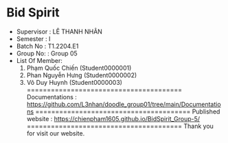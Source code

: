 Bid Spirit
=======================================
+ Supervisor		: LÊ THANH NHÂN
+ Semester		: I	
+ Batch No		: T1.2204.E1	
+ Group No:		: Group 05
+ List Of Member:
	1. Phạm Quốc Chiến 	(Student0000001)
	2. Phan Nguyễn Hưng	(Student0000002)
	3. Võ Duy Huynh	(Student0000003)	
=======================================
Documentations : https://github.com/L3nhan/doodle_group01/tree/main/Documentations
=======================================
Published website : https://chienpham1605.github.io/BidSpirit_Group-5/
=======================================
Thank you for visit our website.
